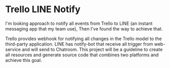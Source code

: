 # Trello LINE Notify
I'm looking approach to notify all events from Trello to LINE (an instant messaging app that my team use), Then I've found the way to achieve that.

Trello provides webhook for notifying all changes in the Trello model to the third-party application. LINE has notify-bot that receive all trigger from web-service and will send to Chatroom. This project will be a guideline to create all resources and generate source code that combines two platforms and achieve this goal.

